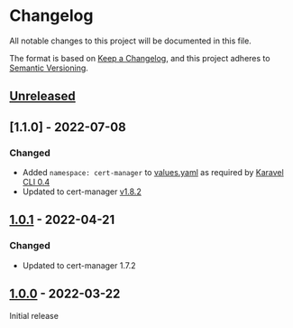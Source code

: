 # Changelog

All notable changes to this project will be documented in this file.

The format is based on [Keep a Changelog](https://keepachangelog.com/en/1.0.0/),
and this project adheres to [Semantic Versioning](https://semver.org/spec/v2.0.0.html).

## [Unreleased]

## [1.1.0] - 2022-07-08

### Changed

- Added `namespace: cert-manager` to [values.yaml](chart/values.yaml) as required by [Karavel CLI 0.4](https://github.com/karavel-io/cli/releases/tag/v0.4.0)
- Updated to cert-manager [v1.8.2](https://github.com/cert-manager/cert-manager/releases/tag/v1.8.2)


## [1.0.1] - 2022-04-21

### Changed

- Updated to cert-manager 1.7.2

## [1.0.0] - 2022-03-22

Initial release

[unreleased]: https://github.com/karavel-io/platform-component-cert-manager/compare/1.0.2...HEAD
[1.0.1]: https://github.com/karavel-io/platform-component-cert-manager/compare/1.0.0...1.0.1
[1.0.0]: https://github.com/karavel-io/platform-component-cert-manager/releases/tag/1.0.0
